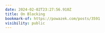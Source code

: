 ```yaml
---
date: 2024-02-02T23:27:56.910Z
title: On Blocking
bookmark-of: https://powazek.com/posts/3591
visibility: public
---
```

